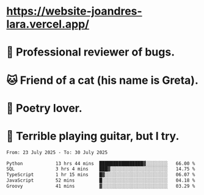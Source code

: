# https://website-joandres-lara.vercel.app/
# 🐛 Professional reviewer of bugs.
# 🐱 Friend of a cat (his name is Greta).
# 📜 Poetry lover.
# 🎸 Terrible playing guitar, but I try.

<!--START_SECTION:waka-->

```txt
From: 23 July 2025 - To: 30 July 2025

Python            13 hrs 44 mins  ████████████████▓░░░░░░░░   66.00 %
SQL               3 hrs 4 mins    ███▓░░░░░░░░░░░░░░░░░░░░░   14.75 %
TypeScript        1 hr 15 mins    █▓░░░░░░░░░░░░░░░░░░░░░░░   06.07 %
JavaScript        52 mins         █░░░░░░░░░░░░░░░░░░░░░░░░   04.18 %
Groovy            41 mins         ▓░░░░░░░░░░░░░░░░░░░░░░░░   03.29 %
```

<!--END_SECTION:waka-->
